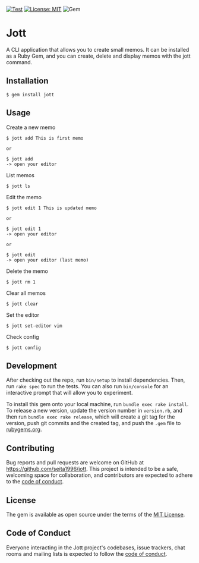 [![Test](https://github.com/seita1996/jott/actions/workflows/test.yml/badge.svg)](https://github.com/seita1996/jott/actions/workflows/test.yml)
[![License: MIT](https://img.shields.io/badge/License-MIT-yellow.svg)](https://opensource.org/licenses/MIT)
![Gem](https://img.shields.io/gem/dt/jott?color=orange)

# Jott

A CLI application that allows you to create small memos.
It can be installed as a Ruby Gem, and you can create, delete and display memos with the jott command.

## Installation

```
$ gem install jott
```

## Usage

Create a new memo

```
$ jott add This is first memo

or

$ jott add
-> open your editor
```

List memos

```
$ jott ls
```

Edit the memo

```
$ jott edit 1 This is updated memo

or

$ jott edit 1
-> open your editor

or

$ jott edit
-> open your editor (last memo)
```

Delete the memo

```
$ jott rm 1
```

Clear all memos

```
$ jott clear
```

Set the editor

```
$ jott set-editor vim
```

Check config

```
$ jott config
```

## Development

After checking out the repo, run `bin/setup` to install dependencies. Then, run `rake spec` to run the tests. You can also run `bin/console` for an interactive prompt that will allow you to experiment.

To install this gem onto your local machine, run `bundle exec rake install`. To release a new version, update the version number in `version.rb`, and then run `bundle exec rake release`, which will create a git tag for the version, push git commits and the created tag, and push the `.gem` file to [rubygems.org](https://rubygems.org).

## Contributing

Bug reports and pull requests are welcome on GitHub at https://github.com/seita1996/jott. This project is intended to be a safe, welcoming space for collaboration, and contributors are expected to adhere to the [code of conduct](https://github.com/seita1996/jott/blob/master/CODE_OF_CONDUCT.md).

## License

The gem is available as open source under the terms of the [MIT License](https://opensource.org/licenses/MIT).

## Code of Conduct

Everyone interacting in the Jott project's codebases, issue trackers, chat rooms and mailing lists is expected to follow the [code of conduct](https://github.com/seita1996/jott/blob/master/CODE_OF_CONDUCT.md).

